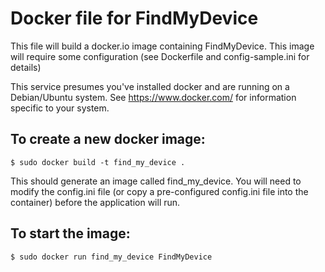 Docker file for FindMyDevice
===

This file will build a docker.io image containing FindMyDevice. This
image will require some configuration (see Dockerfile and
config-sample.ini for details)

This service presumes you've installed docker and are running on a
Debian/Ubuntu system. See https://www.docker.com/ for information
specific to your system.

To create a new docker image:
---

    $ sudo docker build -t find_my_device .

This should generate an image called find\_my\_device. You will need
to modify the config.ini file (or copy a pre-configured config.ini
file into the container) before the application will run.

To start the image:
---

    $ sudo docker run find_my_device FindMyDevice


